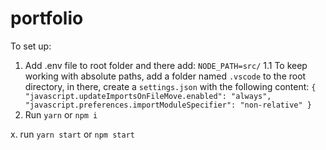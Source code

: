 # portfolio

To set up:

1. Add .env file to root folder and there add:
   `NODE_PATH=src/`
   1.1 To keep working with absolute paths, add a folder named `.vscode` to the root directory, in there, create a `settings.json` with the following content:
   `{ "javascript.updateImportsOnFileMove.enabled": "always", "javascript.preferences.importModuleSpecifier": "non-relative" }`
2. Run `yarn` or `npm i`

x. run `yarn start` or `npm start`
